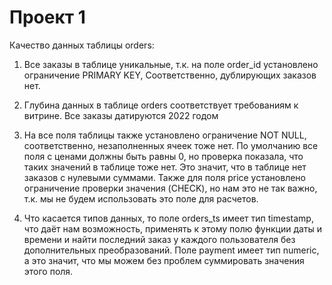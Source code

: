 # Проект 1

Качество данных таблицы orders:

1. Все заказы в таблице уникальные, т.к. на поле order_id установлено ограничение PRIMARY KEY,
   Соответственно, дублирующих заказов нет.

2. Глубина данных в таблице orders соответствует требованиям к витрине. Все заказы датируются
   2022 годом

3. На все поля таблицы также установлено ограничение NOT NULL, соответственно, незаполненных
   ячеек тоже нет. По умолчанию все поля с ценами должны быть равны 0, но проверка показала,
   что таких значений в таблице тоже нет. Это значит, что в таблице нет заказов с нулевыми суммами.
   Также для поля price установлено ограничение проверки значения (CHECK), но нам это не так важно,
   т.к. мы не будем использовать это поле для расчетов.

4. Что касается типов данных, то поле orders_ts имеет тип timestamp, что даёт нам возможность,
   применять к этому полю функции даты и времени и найти последний заказ у каждого пользователя
   без дополнительных преобразований.
   Поле payment имеет тип numeric, а это значит, что мы можем без проблем суммировать значения этого поля.




            


